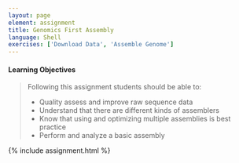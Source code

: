 ```yaml
---
layout: page
element: assignment
title: Genomics First Assembly                
language: Shell
exercises: ['Download Data', 'Assemble Genome']
---
```


#### Learning Objectives

> Following this assignment students should be able to:
>
> - Quality assess and improve raw sequence data
> - Understand that there are different kinds of assemblers
> - Know that using and optimizing multiple assemblies is best practice
> - Perform and analyze a basic assembly

{% include assignment.html %}

[//]: # (This syntax works like a comment, and won't appear in any output.)

<!-- End of Assignments Template - Be sure to keep the include statements -->
